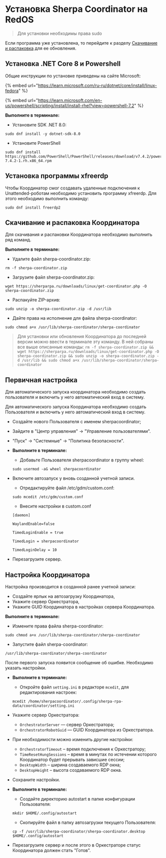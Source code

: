 # Установка Sherpa Coordinator на RedOS

> Для установки необходимы права sudo

Если программа уже установлена, то перейдите к разделу [Скачивание и распаковка](ustanovka-sherpa-coordinator-na-redos.md#skachivanie-i-raspakovka-koordinatora) для ее обновления.

## Установка .NET Core 8 и Powershell

Общие инструкции по установке приведены на сайте Microsoft:

{% embed url="https://learn.microsoft.com/ru-ru/dotnet/core/install/linux-fedora" %}

{% embed url="https://learn.microsoft.com/en-us/powershell/scripting/install/install-rhel?view=powershell-7.2" %}

**Выполните в терминале:**

* Установите SDK .NET 8.0:

```
sudo dnf install -y dotnet-sdk-8.0
```

* Установите PowerShell

```
sudo dnf install https://github.com/PowerShell/PowerShell/releases/download/v7.4.2/powershell-7.4.2-1.rh.x86_64.rpm
```

## Установка программы xfreerdp

Чтобы Координатор смог создавать удаленные подключения к Unattended-роботам необходимо установить программу xfreerdp. Для этого необходимо выполнить команду:

```
sudo dnf install freerdp2
```

## Скачивание и распаковка Координатора

Для скачивания и распаковки Координатора необходимо выполнить ряд команд.

**Выполните в терминале:**

* Удалите файл sherpa-coordinator.zip:

```
rm -f sherpa-coordinator.zip
```

* Загрузите файл sherpa-coordinator.zip:

```
wget https://sherparpa.ru/downloads/linux/get-coordinator.php -O sherpa-coordinator.zip
```

* Распакуйте ZIP-архив:

```
sudo unzip -o sherpa-coordinator.zip -d /usr/lib
```

* Дайте права на исполнение для файла sherpa-coordinator:

```
sudo chmod a+x /usr/lib/sherpa-coordinator/sherpa-coordinator
```

> Для установки или обновления Координатора до последней версии можно ввести в терминале эту команду. В ней собраны все выше описанные команды: `rm -f sherpa-coordinator.zip && wget https://sherparpa.ru/downloads/linux/get-coordinator.php -O sherpa-coordinator.zip && sudo unzip -o sherpa-coordinator.zip -d /usr/lib && sudo chmod a+x /usr/lib/sherpa-coordinator/sherpa-coordinator`

## Первичная настройка

Для автоматического запуска координатора необходимо создать пользователя и включить у него автоматический вход в систему.

Для автоматического запуска Координатора необходимо создать Пользователя и включить у него автоматический вход в систему.

* Создайте нового Пользователя с именем sherpacoordinator;
* Зайдите в "Центр управления" → "Управление пользователями".
* "Пуск" → "Системные" → "Политика безопасности".&#x20;
*   **Выполните в терминале:**

    * Добавьте Пользователя sherpacoordinator в группу wheel:

    `sudo usermod -aG wheel sherpacoordinator`
*   Включите автозапуск у вновь созданной учетной записи.&#x20;

    * Отредактируйте файл /etc/gdm/custom.conf:

    `sudo mcedit /etc/gdm/custom.conf`

    * Внесите настройки в custom.conf

    `[daemon]`

    `WaylandEnable=false`

    `TimedLoginEnable = true`

    `TimedLogin = sherpacoordinator`

    `TimedLoginDelay = 10`
* Перезагрузите сервер.

## Настройка Координатора

Настройка производится в созданной ранее учетной записи:

* Создайте ярлык на автозагрузку Координатора,
* Укажите сервер Оркестратора,
* Укажите GUID Координатора в настройках сервера Координатора.

**Выполните в терминале:**

* Измените права файла sherpa-coordinator:

`sudo chmod a+x /usr/lib/sherpa-coordinator/sherpa-coordinator`

* Запустите файл sherpa-coordinator:

`/usr/lib/sherpa-coordinator/sherpa-coordinator`

После первого запуска появится сообщение об ошибке. Необходимо указать настройки.

*   **Выполните в терминале:**

    * Откройте файл `setting.ini` в редакторе `mcedit`, для редактирования настроек:

    `mcedit /home/sherpacoordinator/.config/sherpa-rpa-data/coordinator/setting.ini`
* Укажите сервер Оркестратора:
  * `OrchestratorServer` — сервер Оркестратора;
  * `OrchestratorRobotGuid` — GUID Координатора из Оркестратора.
* При необходимости можно изменить другие настройки:
  * `OrchestratorTimeout` – время подключения к Оркестратору;
  * `TimeResetHungSessions` – время в минутах по истечении которого Координатор будет прерывать зависшие сессии;
  * `DesktopWidth` – ширина создаваемого RDP окна;
  * `DesktopHeight` – высота создаваемого RDP окна.
* Сохраните настройки.
*   **Выполните в терминале:**

    * Создайте директорию autostart в папке конфигурации Пользователя:

    `mkdir $HOME/.config/autostart`

    * Скопируйте файл в папку автозагрузки текущего Пользователя:

    `cp -f /usr/lib/sherpa-coordinator/sherpa-coordinator.desktop $HOME/.config/autostart`
* Перезагрузите сервер и после этого в Оркестраторе статус Координатора должен стать "Готов".
